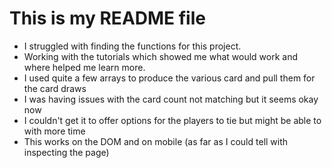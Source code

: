 #   This is my README file
*   I struggled with finding the functions for this project.
*   Working with the tutorials which showed me what would work and where helped me learn more. 
*   I used quite a few arrays to produce the various card and pull them for the card draws
*   I was having issues with the card count not matching but it seems okay now
*   I couldn't get it to offer options for the players to tie but might be able to with more time
*   This works on the DOM and on mobile (as far as I could tell with inspecting the page)
